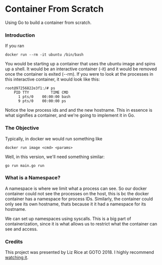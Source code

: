 # Container From Scratch
Using Go to build a container from scratch.

### Introduction
If you ran

```
docker run --rm -it ubuntu /bin/bash
```
You would be starting up a container that uses the ubuntu image and spins up a shell. It would be an interactive container (-it) and it would be removed once the container is exited (--rm). If you were to look at the processes in this interactive container, it would look like this:

```
root@97256822e3f1:/# ps
    PID TTY          TIME CMD
      1 pts/0    00:00:00 bash
      9 pts/0    00:00:00 ps
```

Notice the low process ids and and the new hostname. This in essence is what signifies a container, and we're going to implement it in Go.

### The Objective
Typically, in docker we would run something like
```
docker run image <cmd> <params>
```

Well, in this version, we'll need something similar:
```
go run main.go run
```

### What is a Namespace?
A namespace is where we limit what a process can see. So our docker container could not see the processes on the host, this is bc the docker container has a namespace for process IDs. Similarly, the container could only see its own hostname, thats because it it had a namespace for its hostname.

We can set up namespaces using syscalls. This is a big part of containerization, since it is what allows us to restrict what the container can see and access.


### Credits
This project was presented by Liz Rice at GOTO 2018. I highly recommend [watching it](https://www.youtube.com/watch?v=8fi7uSYlOdc).
